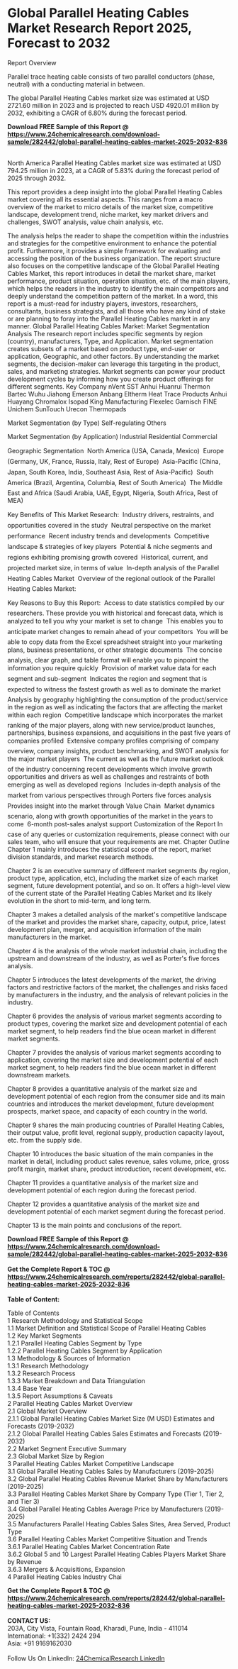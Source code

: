 <h1>Global Parallel Heating Cables Market Research Report 2025, Forecast to 2032</h1><p>Report Overview</p><p>
Parallel trace heating cable consists of two parallel conductors (phase, neutral) with a conducting material in between.</p><p>
The global Parallel Heating Cables market size was estimated at USD 2721.60 million in 2023 and is projected to reach USD 4920.01 million by 2032, exhibiting a CAGR of 6.80% during the forecast period.</p><div><b>Download FREE Sample of this Report @ 
            <a href="https://www.24chemicalresearch.com/download-sample/282442/global-parallel-heating-cables-market-2025-2032-836">
            https://www.24chemicalresearch.com/download-sample/282442/global-parallel-heating-cables-market-2025-2032-836</a></b></div><br><p>
North America Parallel Heating Cables market size was estimated at USD 794.25 million in 2023, at a CAGR of 5.83% during the forecast period of 2025 through 2032.</p><p>
This report provides a deep insight into the global Parallel Heating Cables market covering all its essential aspects. This ranges from a macro overview of the market to micro details of the market size, competitive landscape, development trend, niche market, key market drivers and challenges, SWOT analysis, value chain analysis, etc.</p><p>
The analysis helps the reader to shape the competition within the industries and strategies for the competitive environment to enhance the potential profit. Furthermore, it provides a simple framework for evaluating and accessing the position of the business organization. The report structure also focuses on the competitive landscape of the Global Parallel Heating Cables Market, this report introduces in detail the market share, market performance, product situation, operation situation, etc. of the main players, which helps the readers in the industry to identify the main competitors and deeply understand the competition pattern of the market.
In a word, this report is a must-read for industry players, investors, researchers, consultants, business strategists, and all those who have any kind of stake or are planning to foray into the Parallel Heating Cables market in any manner.
Global Parallel Heating Cables Market: Market Segmentation Analysis
The research report includes specific segments by region (country), manufacturers, Type, and Application. Market segmentation creates subsets of a market based on product type, end-user or application, Geographic, and other factors. By understanding the market segments, the decision-maker can leverage this targeting in the product, sales, and marketing strategies. Market segments can power your product development cycles by informing how you create product offerings for different segments.
Key Company
nVent
SST
Anhui Huanrui
Thermon
Bartec
Wuhu Jiahong
Emerson
Anbang
Eltherm
Heat Trace Products
Anhui Huayang
Chromalox
Isopad
King Manufacturing
Flexelec
Garnisch
FINE Unichem
SunTouch
Urecon
Thermopads</p><p>
Market Segmentation (by Type)
Self-regulating
Others</p><p>
Market Segmentation (by Application)
Industrial
Residential
Commercial</p><p>
Geographic Segmentation
 North America (USA, Canada, Mexico)
 Europe (Germany, UK, France, Russia, Italy, Rest of Europe)
 Asia-Pacific (China, Japan, South Korea, India, Southeast Asia, Rest of Asia-Pacific)
 South America (Brazil, Argentina, Columbia, Rest of South America)
 The Middle East and Africa (Saudi Arabia, UAE, Egypt, Nigeria, South Africa, Rest of MEA)</p><p>
Key Benefits of This Market Research:
 Industry drivers, restraints, and opportunities covered in the study
 Neutral perspective on the market performance
 Recent industry trends and developments
 Competitive landscape &amp; strategies of key players
 Potential &amp; niche segments and regions exhibiting promising growth covered
 Historical, current, and projected market size, in terms of value
 In-depth analysis of the Parallel Heating Cables Market
 Overview of the regional outlook of the Parallel Heating Cables Market:</p><p>
Key Reasons to Buy this Report:
 Access to date statistics compiled by our researchers. These provide you with historical and forecast data, which is analyzed to tell you why your market is set to change
 This enables you to anticipate market changes to remain ahead of your competitors
 You will be able to copy data from the Excel spreadsheet straight into your marketing plans, business presentations, or other strategic documents
 The concise analysis, clear graph, and table format will enable you to pinpoint the information you require quickly
 Provision of market value data for each segment and sub-segment
 Indicates the region and segment that is expected to witness the fastest growth as well as to dominate the market
 Analysis by geography highlighting the consumption of the product/service in the region as well as indicating the factors that are affecting the market within each region
 Competitive landscape which incorporates the market ranking of the major players, along with new service/product launches, partnerships, business expansions, and acquisitions in the past five years of companies profiled
 Extensive company profiles comprising of company overview, company insights, product benchmarking, and SWOT analysis for the major market players
 The current as well as the future market outlook of the industry concerning recent developments which involve growth opportunities and drivers as well as challenges and restraints of both emerging as well as developed regions
 Includes in-depth analysis of the market from various perspectives through Porters five forces analysis
 Provides insight into the market through Value Chain
 Market dynamics scenario, along with growth opportunities of the market in the years to come
 6-month post-sales analyst support
Customization of the Report
In case of any queries or customization requirements, please connect with our sales team, who will ensure that your requirements are met.
Chapter Outline
Chapter 1 mainly introduces the statistical scope of the report, market division standards, and market research methods.</p><p>
Chapter 2 is an executive summary of different market segments (by region, product type, application, etc), including the market size of each market segment, future development potential, and so on. It offers a high-level view of the current state of the Parallel Heating Cables Market and its likely evolution in the short to mid-term, and long term.</p><p>
Chapter 3 makes a detailed analysis of the market's competitive landscape of the market and provides the market share, capacity, output, price, latest development plan, merger, and acquisition information of the main manufacturers in the market.</p><p>
Chapter 4 is the analysis of the whole market industrial chain, including the upstream and downstream of the industry, as well as Porter's five forces analysis.</p><p>
Chapter 5 introduces the latest developments of the market, the driving factors and restrictive factors of the market, the challenges and risks faced by manufacturers in the industry, and the analysis of relevant policies in the industry.</p><p>
Chapter 6 provides the analysis of various market segments according to product types, covering the market size and development potential of each market segment, to help readers find the blue ocean market in different market segments.</p><p>
Chapter 7 provides the analysis of various market segments according to application, covering the market size and development potential of each market segment, to help readers find the blue ocean market in different downstream markets.</p><p>
Chapter 8 provides a quantitative analysis of the market size and development potential of each region from the consumer side and its main countries and introduces the market development, future development prospects, market space, and capacity of each country in the world.</p><p>
Chapter 9 shares the main producing countries of Parallel Heating Cables, their output value, profit level, regional supply, production capacity layout, etc. from the supply side.</p><p>
Chapter 10 introduces the basic situation of the main companies in the market in detail, including product sales revenue, sales volume, price, gross profit margin, market share, product introduction, recent development, etc.</p><p>
Chapter 11 provides a quantitative analysis of the market size and development potential of each region during the forecast period.</p><p>
Chapter 12 provides a quantitative analysis of the market size and development potential of each market segment during the forecast period.</p><p>
Chapter 13 is the main points and conclusions of the report.</p><p>
</p><div><b>Download FREE Sample of this Report @ 
            <a href="https://www.24chemicalresearch.com/download-sample/282442/global-parallel-heating-cables-market-2025-2032-836">
            https://www.24chemicalresearch.com/download-sample/282442/global-parallel-heating-cables-market-2025-2032-836</a></b></div><br><div><b>Get the Complete Report & TOC @ 
            <a href="https://www.24chemicalresearch.com/reports/282442/global-parallel-heating-cables-market-2025-2032-836">
            https://www.24chemicalresearch.com/reports/282442/global-parallel-heating-cables-market-2025-2032-836</a></b></div><br>
            <b>Table of Content:</b><p>Table of Contents<br />
1 Research Methodology and Statistical Scope<br />
1.1 Market Definition and Statistical Scope of Parallel Heating Cables<br />
1.2 Key Market Segments<br />
1.2.1 Parallel Heating Cables Segment by Type<br />
1.2.2 Parallel Heating Cables Segment by Application<br />
1.3 Methodology & Sources of Information<br />
1.3.1 Research Methodology<br />
1.3.2 Research Process<br />
1.3.3 Market Breakdown and Data Triangulation<br />
1.3.4 Base Year<br />
1.3.5 Report Assumptions & Caveats<br />
2 Parallel Heating Cables Market Overview<br />
2.1 Global Market Overview<br />
2.1.1 Global Parallel Heating Cables Market Size (M USD) Estimates and Forecasts (2019-2032)<br />
2.1.2 Global Parallel Heating Cables Sales Estimates and Forecasts (2019-2032)<br />
2.2 Market Segment Executive Summary<br />
2.3 Global Market Size by Region<br />
3 Parallel Heating Cables Market Competitive Landscape<br />
3.1 Global Parallel Heating Cables Sales by Manufacturers (2019-2025)<br />
3.2 Global Parallel Heating Cables Revenue Market Share by Manufacturers (2019-2025)<br />
3.3 Parallel Heating Cables Market Share by Company Type (Tier 1, Tier 2, and Tier 3)<br />
3.4 Global Parallel Heating Cables Average Price by Manufacturers (2019-2025)<br />
3.5 Manufacturers Parallel Heating Cables Sales Sites, Area Served, Product Type<br />
3.6 Parallel Heating Cables Market Competitive Situation and Trends<br />
3.6.1 Parallel Heating Cables Market Concentration Rate<br />
3.6.2 Global 5 and 10 Largest Parallel Heating Cables Players Market Share by Revenue<br />
3.6.3 Mergers & Acquisitions, Expansion<br />
4 Parallel Heating Cables Industry Chai</p><div><b>Get the Complete Report & TOC @ 
            <a href="https://www.24chemicalresearch.com/reports/282442/global-parallel-heating-cables-market-2025-2032-836">
            https://www.24chemicalresearch.com/reports/282442/global-parallel-heating-cables-market-2025-2032-836</a></b></div><br><b>CONTACT US:</b><br>
            203A, City Vista, Fountain Road, Kharadi, Pune, India - 411014<br>
            International: +1(332) 2424 294<br>
            Asia: +91 9169162030 <br><br>
            Follow Us On LinkedIn: <a href="https://www.linkedin.com/company/24chemicalresearch/">24ChemicalResearch LinkedIn</a>